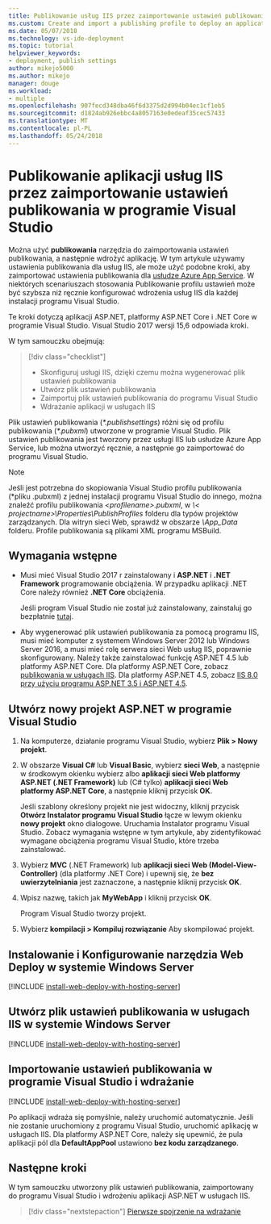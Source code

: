 ```yaml
---
title: Publikowanie usług IIS przez zaimportowanie ustawień publikowania
ms.custom: Create and import a publishing profile to deploy an application from Visual Studio to IIS
ms.date: 05/07/2018
ms.technology: vs-ide-deployment
ms.topic: tutorial
helpviewer_keywords:
- deployment, publish settings
author: mikejo5000
ms.author: mikejo
manager: douge
ms.workload:
- multiple
ms.openlocfilehash: 907fecd348dba46f6d3375d2d994b04ec1cf1eb5
ms.sourcegitcommit: d1824ab926ebbc4a8057163e0edeaf35cec57433
ms.translationtype: MT
ms.contentlocale: pl-PL
ms.lasthandoff: 05/24/2018
---
```

# <a name="publish-an-application-to-iis-by-importing-publish-settings-in-visual-studio"></a>Publikowanie aplikacji usług IIS przez zaimportowanie ustawień publikowania w programie Visual Studio

Można użyć **publikowania** narzędzia do zaimportowania ustawień publikowania, a następnie wdrożyć aplikację. W tym artykule używamy ustawienia publikowania dla usług IIS, ale może użyć podobne kroki, aby zaimportować ustawienia publikowania dla [usłudze Azure App Service](../deployment/tutorial-import-publish-settings-azure.md). W niektórych scenariuszach stosowania Publikowanie profilu ustawień może być szybsza niż ręcznie konfigurować wdrożenia usług IIS dla każdej instalacji programu Visual Studio.

Te kroki dotyczą aplikacji ASP.NET, platformy ASP.NET Core i .NET Core w programie Visual Studio. Visual Studio 2017 wersji 15,6 odpowiada kroki.

W tym samouczku obejmują:

> [!div class="checklist"]
> * Skonfiguruj usługi IIS, dzięki czemu można wygenerować plik ustawień publikowania
> * Utwórz plik ustawień publikowania
> * Zaimportuj plik ustawień publikowania do programu Visual Studio
> * Wdrażanie aplikacji w usługach IIS

Plik ustawień publikowania (*\*.publishsettings*) różni się od profilu publikowania (*\*.pubxml*) utworzone w programie Visual Studio. Plik ustawień publikowania jest tworzony przez usługi IIS lub usłudze Azure App Service, lub można utworzyć ręcznie, a następnie go zaimportować do programu Visual Studio.

> [!NOTE]
> Jeśli jest potrzebna do skopiowania Visual Studio profilu publikowania (\*pliku .pubxml) z jednej instalacji programu Visual Studio do innego, można znaleźć profilu publikowania  *\<profilename\>.pubxml*, w  *\\< projectname\>\Properties\PublishProfiles* folderu dla typów projektów zarządzanych. Dla witryn sieci Web, sprawdź w obszarze *\App_Data* folderu. Profile publikowania są plikami XML programu MSBuild.

## <a name="prerequisites"></a>Wymagania wstępne

* Musi mieć Visual Studio 2017 r zainstalowany i **ASP.NET** i **.NET Framework** programowanie obciążenia. W przypadku aplikacji .NET Core należy również **.NET Core** obciążenia.

    Jeśli program Visual Studio nie został już zainstalowany, zainstaluj go bezpłatnie [tutaj](http://www.visualstudio.com).

* Aby wygenerować plik ustawień publikowania za pomocą programu IIS, musi mieć komputer z systemem Windows Server 2012 lub Windows Server 2016, a musi mieć rolę serwera sieci Web usług IIS, poprawnie skonfigurowany. Należy także zainstalować funkcję ASP.NET 4.5 lub platformy ASP.NET Core. Dla platformy ASP.NET Core, zobacz [publikowania w usługach IIS](/aspnet/core/publishing/iis?tabs=aspnetcore2x#iis-configuration). Dla platformy ASP.NET 4.5, zobacz [IIS 8.0 przy użyciu programu ASP.NET 3.5 i ASP.NET 4.5](/iis/get-started/whats-new-in-iis-8/iis-80-using-aspnet-35-and-aspnet-45).

## <a name="create-a-new-aspnet-project-in-visual-studio"></a>Utwórz nowy projekt ASP.NET w programie Visual Studio

1. Na komputerze, działanie programu Visual Studio, wybierz **Plik > Nowy projekt**.

1. W obszarze **Visual C#** lub **Visual Basic**, wybierz **sieci Web**, a następnie w środkowym okienku wybierz albo **aplikacji sieci Web platformy ASP.NET (.NET Framework)** lub (C# tylko) **aplikacji sieci Web platformy ASP.NET Core**, a następnie kliknij przycisk **OK**.

    Jeśli szablony określony projekt nie jest widoczny, kliknij przycisk **Otwórz Instalator programu Visual Studio** łącze w lewym okienku **nowy projekt** okno dialogowe. Uruchamia Instalator programu Visual Studio. Zobacz wymagania wstępne w tym artykule, aby zidentyfikować wymagane obciążenia programu Visual Studio, które trzeba zainstalować.

1. Wybierz **MVC** (.NET Framework) lub **aplikacji sieci Web (Model-View-Controller)** (dla platformy .NET Core) i upewnij się, że **bez uwierzytelniania** jest zaznaczone, a następnie kliknij przycisk **OK**.

1. Wpisz nazwę, takich jak **MyWebApp** i kliknij przycisk **OK**.

    Program Visual Studio tworzy projekt.

1. Wybierz **kompilacji > Kompiluj rozwiązanie** Aby skompilować projekt.

## <a name="install-and-configure-web-deploy-on-windows-server"></a>Instalowanie i Konfigurowanie narzędzia Web Deploy w systemie Windows Server

[!INCLUDE [install-web-deploy-with-hosting-server](../deployment/includes/install-web-deploy-with-hosting-server.md)]

## <a name="create-the-publish-settings-file-in-iis-on-windows-server"></a>Utwórz plik ustawień publikowania w usługach IIS w systemie Windows Server

[!INCLUDE [install-web-deploy-with-hosting-server](../deployment/includes/create-publish-settings-iis.md)]

## <a name="import-the-publish-settings-in-visual-studio-and-deploy"></a>Importowanie ustawień publikowania w programie Visual Studio i wdrażanie

[!INCLUDE [install-web-deploy-with-hosting-server](../deployment/includes/import-publish-settings-vs.md)]

Po aplikacji wdraża się pomyślnie, należy uruchomić automatycznie. Jeśli nie zostanie uruchomiony z programu Visual Studio, uruchomić aplikację w usługach IIS. Dla platformy ASP.NET Core, należy się upewnić, że pula aplikacji pól dla **DefaultAppPool** ustawiono **bez kodu zarządzanego**.

## <a name="next-steps"></a>Następne kroki

W tym samouczku utworzony plik ustawień publikowania, zaimportowany do programu Visual Studio i wdrożeniu aplikacji ASP.NET w usługach IIS.

> [!div class="nextstepaction"]
> [Pierwsze spojrzenie na wdrażanie](../deployment/deploying-applications-services-and-components.md)

